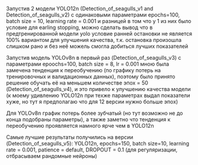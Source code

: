 Запустив 2 модели YOLO12n (Detection_of_seagulls_v1 and Detection_of_seagulls_v2) с одинаковыми параметрами epochs=100, batch size = 10, learning rate = 0.001 и разницей в том что у 1 из них было условие для earling stopping, можно сделать вывод что в предтренированной модели yolo условие ранней остановки не является 100% вариантом для улучшения качества, т.к. остановка произошла слишком рано и без неё можель смогла добиться лучших показателей

Запустив модель YOLOv8n в первый раз (Detection_of_seagulls_v3) с параметрами epoochs=100, batch size = 8, lr = 0.001 мною была замечена тенденция к переобучению (по графику потерь на тренировочных и валидационных данных), поэтому было принято решение обучать её на меньшем количестве эпох = 50 (Detection_of_seagulls_v4), и это привело к улучшению качества модели (к моему удивлению YOLO12n при техже параметрах выдал показатели хуже, но тут я предполагаю что для 12 версии нужно больше эпох)

Для YOLOv8n график потерь более зубчатый (но тут возможно не до конца подобраны параметры), а также заметно что тенденция к переобучению проявляется намного ярче чем в YOLO12n

Самые лучшие результаты получились на версии (Detection_of_seagulls_v5): YOLO12n, epochs=150, batch size=10, learning rate = 0.001, patience = default, DROPOUT = 0.1 (для регуляризации, отбрасываем рандомные нейроны)
